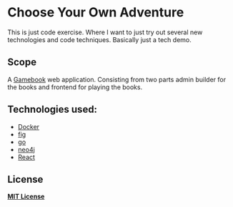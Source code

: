 Choose Your Own Adventure
=========================

This is just code exercise. Where I want to just try out several new technologies and code techniques. Basically just a tech demo.

## Scope

A [Gamebook](http://en.wikipedia.org/wiki/Gamebook) web application. Consisting from two parts admin builder for the books and frontend for playing the books.

## Technologies used:

* [Docker](https://www.docker.com/)
* [fig](http://www.fig.sh/)
* [go](https://golang.org/)
* [neo4j](neo4j.com)
* [React](http://facebook.github.io/react/)

## License

**[MIT License](https://github.com/RStankov/SearchObject/blob/master/LICENSE.txt)**

